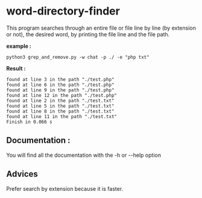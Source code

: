 # word-directory-finder

This program searches through an entire file or file line by line (by extension or not), the desired word, by printing the file line and the file path.

**example :**

```shell
python3 grep_and_remove.py -w chat -p ./ -e "php txt"
```

**Result :**

```
found at line 3 in the path "./test.php"
found at line 6 in the path "./test.php"
found at line 9 in the path "./test.php"
found at line 12 in the path "./test.php"
found at line 2 in the path "./test.txt"
found at line 5 in the path "./test.txt"
found at line 8 in the path "./test.txt"
found at line 11 in the path "./test.txt"
Finish in 0.066 s
```

## Documentation :

You will find all the documentation with the -h or --help  option 

## Advices

Prefer search by extension because it is faster.
